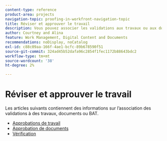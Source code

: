 ```yaml
---
content-type: reference
product-area: projects
navigation-topic: proofing-in-workfront-navigation-topic
title: Réviser et approuver le travail
description: Vous pouvez associer les validations aux travaux ou aux documents dans Adobe Workfront.
author: Courtney and Alina
feature: Work Management, Digital Content and Documents
recommendations: noDisplay, noCatalog
exl-id: c88c09aa-166f-4ae1-bcfc-89b678590f51
source-git-commit: 324ad45b52dafa96c2854f1fec1172b88643bdc2
workflow-type: tm+mt
source-wordcount: '38'
ht-degree: 2%

---
```


# Réviser et approuver le travail

Les articles suivants contiennent des informations sur l’association des validations à des travaux, documents ou BAT.

<!-- * [Limited document and proof decision for non-paid users overview](/help/quicksilver/review-and-approve-work/proof-doc-decision-limits.md) -->
* [Approbations de travail](../review-and-approve-work/manage-approvals/manage-approvals.md)
* [Approbation de documents](../review-and-approve-work/document-reviews-and-approvals/document-reviews-and-approvals.md)
* [Vérification](../review-and-approve-work/proofing/proofing.md)

